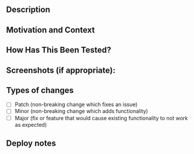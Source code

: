 ## Description

## Motivation and Context

## How Has This Been Tested?

## Screenshots (if appropriate):

## Types of changes

- [ ] Patch (non-breaking change which fixes an issue)
- [ ] Minor (non-breaking change which adds functionality)
- [ ] Major (fix or feature that would cause existing functionality to not work as expected)

## Deploy notes
